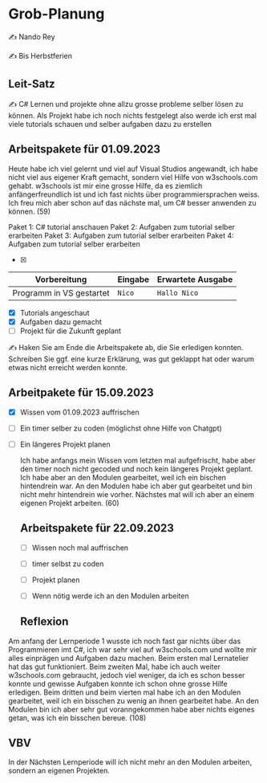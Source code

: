# Grob-Planung

✍️ Nando Rey

✍️ Bis Herbstferien

## Leit-Satz

✍️ C# Lernen und projekte ohne allzu grosse probleme selber lösen zu können. Als Projekt habe ich noch nichts festgelegt also werde ich erst mal viele tutorials schauen und selber aufgaben dazu zu erstellen

## Arbeitspakete für 01.09.2023

Heute habe ich viel gelernt und viel auf Visual  Studios angewandt, ich habe nicht viel aus eigener Kraft gemacht, sondern viel Hilfe von w3schools.com gehabt. w3schools ist mir eine grosse Hilfe, da es ziemlich anfängerfreundlich ist und ich fast nichts über programmiersprachen weiss. Ich freu mich aber schon auf das nächste mal, um C# besser anwenden zu können. (59)
   
   Paket 1: C# tutorial anschauen
   Paket 2: Aufgaben zum tutorial selber erarbeiten
   Paket 3: Aufgaben zum tutorial selber erarbeiten
   Paket 4: Aufgaben zum tutorial selber erarbeiten
 
- [x] 

| Vorbereitung             | Eingabe | Erwartete Ausgabe |
| ------------------------ | ------- | ----------------- |
| Programm in VS gestartet | `Nico`  | `Hallo Nico`      |

- [x] Tutorials angeschaut
- [x] Aufgaben dazu gemacht
- [ ] Projekt für die Zukunft geplant

✍️  Haken Sie am Ende die Arbeitspakete ab, die Sie erledigen konnten. Schreiben Sie ggf. eine kurze Erklärung, was gut geklappt hat oder warum etwas nicht erreicht werden konnte.


## Arbeitpakete für 15.09.2023

- [x] Wissen vom 01.09.2023 auffrischen
- [ ] Ein timer selber zu coden (möglichst ohne Hilfe von Chatgpt)
- [ ] Ein längeres Projekt planen


  Ich habe anfangs mein Wissen vom letzten mal aufgefrischt, habe aber den timer noch nicht gecoded und noch kein längeres Projekt geplant. Ich habe 
  aber an den Modulen gearbeitet, weil ich ein bischen hintendrein war. An den Modulen habe ich aber gut gearbeitet und bin nicht mehr hintendrein 
  wie vorher. Nächstes mal will ich aber an einem eigenen Projekt arbeiten. (60)


  ## Arbeitspakete für 22.09.2023

  - [ ] Wissen noch mal auffrischen
  - [ ] timer selbst zu coden
  - [ ] Projekt planen
  - [ ] Wenn nötig werde ich an den Modulen arbeiten
     

  ## Reflexion

Am anfang der Lernperiode 1 wusste ich noch fast gar nichts über das Programmieren imt C#, ich war sehr viel auf w3schools.com und wollte mir alles einprägen und Aufgaben dazu machen. Beim ersten mal Lernatelier hat das gut funktioniert. Beim zweiten Mal, habe ich auch weiter w3schools.com gebraucht, jedoch viel weniger, da ich es schon besser konnte und gewisse Aufgaben konnte ich schon ohne grosse Hilfe erledigen. Beim dritten und beim vierten mal habe ich an den Modulen gearbeitet, weil ich ein bisschen zu wenig an ihnen gearbeitet habe. An den Modulen bin ich aber sehr gut voranngekommen habe aber nichts eigenes getan, was ich ein bisschen bereue. (108)
  ## VBV
In der Nächsten Lernperiode will ich nicht mehr an den Modulen arbeiten, sondern an eigenen Projekten.















